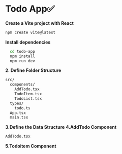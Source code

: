 # Todo App✅
**Create a Vite project with React**
```bash
npm create vite@latest
```
**Install dependencies**
```bash
  cd todo-app
  npm install
  npm run dev
```
**2. Define Folder Structure**
```bash
src/
  components/
    AddTodo.tsx
    TodoItem.tsx
    TodoList.tsx
  types/
    todo.ts
  App.tsx
  main.tsx

```
**3.Define the Data Structure**
**4.AddTodo Component**
```bash
AddTodo.tsx
```
**5.Todoitem Component**
